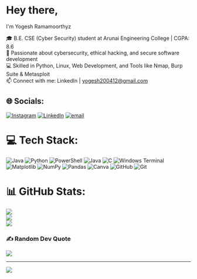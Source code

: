 # Hey there,
I'm Yogesh Ramamoorthyz<br/>

🎓 B.E. CSE (Cyber Security) student at Arunai Engineering College | CGPA: 8.6<br/>
🔐 Passionate about cybersecurity, ethical hacking, and secure software development<br/>
💻 Skilled in Python, Linux, Web Development, and Tools like Nmap, Burp Suite & Metasploit<br/>
📫 Connect with me: LinkedIn | yogesh200412@gmail.com<br/>



## 🌐 Socials:
[![Instagram](https://img.shields.io/badge/Instagram-%23E4405F.svg?logo=Instagram&logoColor=white)](https://instagram.com/@yogeshr_04) [![LinkedIn](https://img.shields.io/badge/LinkedIn-%230077B5.svg?logo=linkedin&logoColor=white)](https://linkedin.com/in/yogesh-ramamoorthy) [![email](https://img.shields.io/badge/Email-D14836?logo=gmail&logoColor=white)](mailto:yogesh200412@gmail.com) 

# 💻 Tech Stack:
![Java](https://img.shields.io/badge/java-%23ED8B00.svg?style=for-the-badge&logo=openjdk&logoColor=white) ![Python](https://img.shields.io/badge/python-3670A0?style=for-the-badge&logo=python&logoColor=ffdd54) ![PowerShell](https://img.shields.io/badge/PowerShell-%235391FE.svg?style=for-the-badge&logo=powershell&logoColor=white) ![Java](https://img.shields.io/badge/java-%23ED8B00.svg?style=for-the-badge&logo=openjdk&logoColor=white) ![C](https://img.shields.io/badge/c-%2300599C.svg?style=for-the-badge&logo=c&logoColor=white) ![Windows Terminal](https://img.shields.io/badge/Windows%20Terminal-%234D4D4D.svg?style=for-the-badge&logo=windows-terminal&logoColor=white) ![Matplotlib](https://img.shields.io/badge/Matplotlib-%23ffffff.svg?style=for-the-badge&logo=Matplotlib&logoColor=black) ![NumPy](https://img.shields.io/badge/numpy-%23013243.svg?style=for-the-badge&logo=numpy&logoColor=white) ![Pandas](https://img.shields.io/badge/pandas-%23150458.svg?style=for-the-badge&logo=pandas&logoColor=white) ![Canva](https://img.shields.io/badge/Canva-%2300C4CC.svg?style=for-the-badge&logo=Canva&logoColor=white) ![GitHub](https://img.shields.io/badge/github-%23121011.svg?style=for-the-badge&logo=github&logoColor=white) ![Git](https://img.shields.io/badge/git-%23F05033.svg?style=for-the-badge&logo=git&logoColor=white)
# 📊 GitHub Stats:
![](https://github-readme-stats.vercel.app/api?username=yogesh35&theme=dark&hide_border=false&include_all_commits=false&count_private=false)<br/>
![](https://nirzak-streak-stats.vercel.app/?user=yogesh35&theme=dark&hide_border=false)<br/>
![](https://github-readme-stats.vercel.app/api/top-langs/?username=yogesh35&theme=dark&hide_border=false&include_all_commits=false&count_private=false&layout=compact)

### ✍️ Random Dev Quote
![](https://quotes-github-readme.vercel.app/api?type=vetical&theme=radical)

---
[![](https://visitcount.itsvg.in/api?id=yogesh35&icon=0&color=0)](https://visitcount.itsvg.in)

<!-- Proudly created with GPRM ( https://gprm.itsvg.in ) -->
